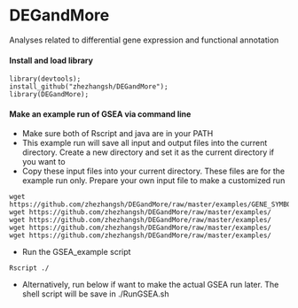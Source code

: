 # DEGandMore
Analyses related to differential gene expression and functional annotation 

#### Install and load library
```
library(devtools);
install_github("zhezhangsh/DEGandMore");
library(DEGandMore);
```

#### Make an example run of GSEA via command line

- Make sure both of Rscript and java are in your PATH
- This example run will save all input and output files into the current directory. Create a new directory and set it as the current directory if you want to
- Copy these input files into your current directory. These files are for the example run only. Prepare your own input file to make a customized run
```
wget https://github.com/zhezhangsh/DEGandMore/raw/master/examples/GENE_SYMBOL.chip
wget https://github.com/zhezhangsh/DEGandMore/raw/master/examples/
wget https://github.com/zhezhangsh/DEGandMore/raw/master/examples/
wget https://github.com/zhezhangsh/DEGandMore/raw/master/examples/
wget https://github.com/zhezhangsh/DEGandMore/raw/master/examples/
```
- Run the GSEA_example script
```
Rscript ./
```
- Alternatively, run below if want to make the actual GSEA run later. The shell script will be save in ./RunGSEA.sh
```

```
